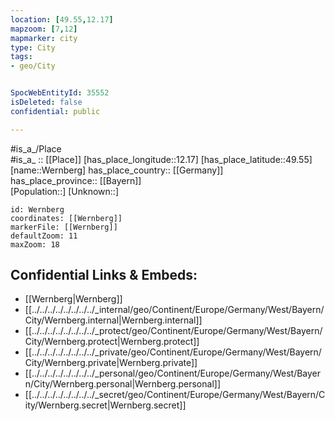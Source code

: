 ```yaml
---
location: [49.55,12.17] 
mapzoom: [7,12] 
mapmarker: city 
type: City
tags:
- geo/City


SpocWebEntityId: 35552
isDeleted: false
confidential: public

---
```

#is_a_/Place  
#is_a_ :: [[Place]] 
[has_place_longitude::12.17] 
[has_place_latitude::49.55] 
[name::Wernberg] 
has_place_country:: [[Germany]]  
has_place_province:: [[Bayern]]  
[Population::] 
[Unknown::] 


```leaflet
id: Wernberg
coordinates: [[Wernberg]] 
markerFile: [[Wernberg]] 
defaultZoom: 11 
maxZoom: 18
```


## Confidential Links & Embeds: 
- [[Wernberg|Wernberg]]  
- [[../../../../../../../../_internal/geo/Continent/Europe/Germany/West/Bayern/City/Wernberg.internal|Wernberg.internal]] 
- [[../../../../../../../../_protect/geo/Continent/Europe/Germany/West/Bayern/City/Wernberg.protect|Wernberg.protect]] 
- [[../../../../../../../../_private/geo/Continent/Europe/Germany/West/Bayern/City/Wernberg.private|Wernberg.private]] 
- [[../../../../../../../../_personal/geo/Continent/Europe/Germany/West/Bayern/City/Wernberg.personal|Wernberg.personal]] 
- [[../../../../../../../../_secret/geo/Continent/Europe/Germany/West/Bayern/City/Wernberg.secret|Wernberg.secret]] 
